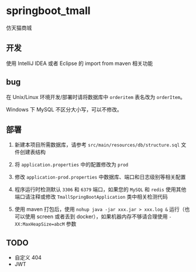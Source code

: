 # springboot_tmall

仿天猫商城

## 开发

使用 IntelliJ IDEA 或者 Eclipse 的 import from maven 相关功能

## bug

在 Unix/Linux 环境开发/部署时请将数据库中 `orderitem` 表名改为 `orderItem`。

Windows 下 MySQL 不区分大小写，可以不修改。

## 部署

1. 新建本项目所需数据库，请参考 `src/main/resources/db/structure.sql` 文件创建表结构

2. 将 `application.properties` 中的配置修改为 `prod`

3. 修改 `application-prod.properties` 中数据库、端口和日志级别等相关配置

4. 程序运行时检测默认 `3306` 和 `6379` 端口，如果您的 `MySQL` 和 `redis` 使用其他端口请注释或修改 `TmallSpringBootApplication` 类中相关检测代码

5. 使用 maven 打包后，使用 `nohup java -jar xxx.jar > xxx.log &` 运行（也可以使用 screen 或者丢到 docker），如果机器内存不够请合理使用 `-XX:MaxHeapSize=abcM` 参数

## TODO

- 自定义 404
- JWT
